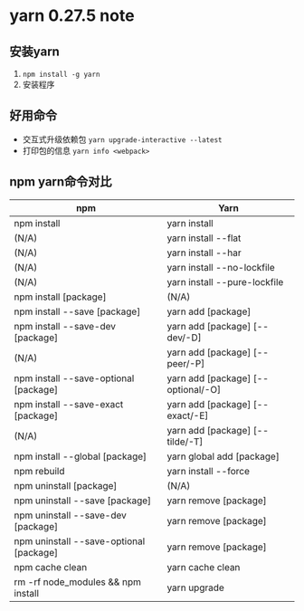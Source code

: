 # yarn 0.27.5 note #


## 安装yarn

1. `npm install -g yarn`
2. 安装程序


## 好用命令

- 交互式升级依赖包 `yarn upgrade-interactive --latest`
- 打印包的信息 `yarn info <webpack>`

## npm yarn命令对比


|npm	                                |Yarn|
|---------------------------------------|----|
|npm install	                        |yarn install|
|(N/A)	                                |yarn install --flat|
|(N/A)	                                |yarn install --har|
|(N/A)	                                |yarn install --no-lockfile|
|(N/A)	                                |yarn install --pure-lockfile|
|npm install [package]	                |(N/A)|
|npm install --save [package]	        |yarn add [package]|
|npm install --save-dev [package]	    |yarn add [package] [--dev/-D]|
|(N/A)	                                |yarn add [package] [--peer/-P]|
|npm install --save-optional [package]	|yarn add [package] [--optional/-O]|
|npm install --save-exact [package]	    |yarn add [package] [--exact/-E]|
|(N/A)	                                |yarn add [package] [--tilde/-T]|
|npm install --global [package]	        |yarn global add [package]|
|npm rebuild	                        |yarn install --force|
|npm uninstall [package]	            |(N/A)|
|npm uninstall --save [package]	        |yarn remove [package]|
|npm uninstall --save-dev [package]	    |yarn remove [package]|
|npm uninstall --save-optional [package]|yarn remove [package]|
|npm cache clean	                    |yarn cache clean|
|rm -rf node_modules && npm install	    |yarn upgrade|

